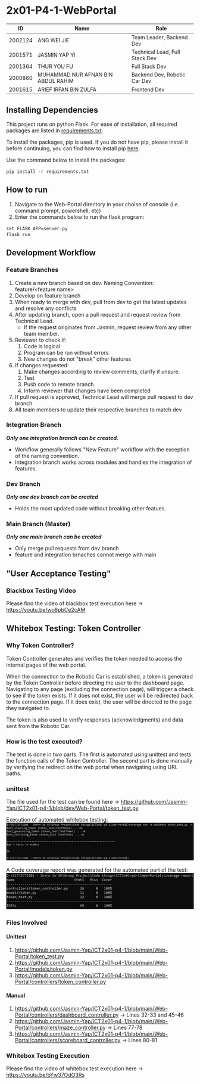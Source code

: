 # 2x01-P4-1-WebPortal
| ID    | Name          | Role          |
| ------------- | ------------- | ------------- |
| 2002124  | ANG WEI JIE  | Team Leader, Backend Dev  |
| 2001571  | JASMIN YAP YI  | Technical Lead, Full Stack Dev  |
| 2001364  | THUR YOU FU  | Full Stack Dev  |
| 2000860  | MUHAMMAD NUR AFNAN BIN ABDUL RAHIM  | Backend Dev, Robotic Car Dev |
| 2001615  | ARIEF IRFAN BIN ZULFA  | Frontend Dev  |
## Installing Dependencies
This project runs on python Flask. For ease of installation, all required packages are listed in [requirements.txt](https://github.com/Jasmin-Yap/ICT2x01-p4-1/blob/dev/requirements.txt).

To install the packages, pip is used. If you do not have pip, please install it before continuing, you can find how to install pip [here](https://www.geeksforgeeks.org/how-to-install-pip-on-windows/).

Use the command below to install the packages:
```
pip install -r requirements.txt
```
## How to run
1. Navigate to the Web-Portal directory in your choise of console (i.e. command prompt, powershell, etc)
2. Enter the commands below to run the flask program:
```
set FLASK_APP=server.py
flask run
```
## Development Workflow
### Feature Branches
1. Create a new branch based on dev. Naming Convention: feature/\<feature name\>
2. Develop on feature branch
3. When ready to merge with dev, pull from dev to get the latest updates and resolve any conflicts
4. After updating branch, open a pull request and request review from Technical Lead. 
     - If the request originates from Jasmin, request review from any other team member.
4. Reviewer to check if:
     1. Code is logical
     2. Program can be run without errors
     3. New changes do not "break" other features
6. If changes requested:
     1. Make changes according to review comments, clarify if unsure.
     2. Test
     3. Push code to remote branch
     4. Inform reviewer that changes have been completed
7. If pull request is approved, Technical Lead will merge pull request to dev branch.
8. All team members to update their respective branches to match dev

### Integration Branch
***Only one integration branch can be created.***
- Workflow generally follows "New Feature" workflow with the exception of the naming convention.
- Integration branch works across modules and handles the integration of features.

### Dev Branch
***Only one dev branch can be created***
- Holds the most updated code without breaking other featues.

### Main Branch (Master)
***Only one main branch can be created***
- Only merge pull requests from dev branch
- feature and integration brnaches cannot merge with main

## "User Acceptance Testing"
### Blackbox Testing Video
Please find the video of blackbox test execution here &#8594; https://youtu.be/wo8pbCe2cAM

## Whitebox Testing: Token Controller
### Why Token Controller?
Token Controller generates and verifies the token needed to access the internal pages of the web portal.

When the connection to the Robotic Car is established, a token is generated by the Token Controller before directing the user to the dashboard page. Navigating to any page (excluding the connection page), will trigger a check to see if the token exists. If it does not exist, the user will be redirected back to the connection page. If it does exist, the user will be directed to the page they navigated to.

The token is also used to verify responses (acknowledgments) and data sent from the Robotic Car.

### How is the test executed?
The test is done in two parts. The first is automated using unittest and tests the function calls of the Token Controller. The second part is done manually by verifying the redirect on the web portal when navigating using URL paths.

### unittest
The file used for the test can be found here &#8594; https://github.com/Jasmin-Yap/ICT2x01-p4-1/blob/dev/Web-Portal/token_test.py

Execution of automated whitebox testing:
![code coverage](https://github.com/Jasmin-Yap/ICT2x01-p4-1/blob/main/resources/unittest.jpg)

A Code coverage report was generated for the automated part of the test:
![code coverage](https://github.com/Jasmin-Yap/ICT2x01-p4-1/blob/main/resources/coverage-report.jpg)

### Files Involved
#### Unittest
1. https://github.com/Jasmin-Yap/ICT2x01-p4-1/blob/main/Web-Portal/token_test.py
2. https://github.com/Jasmin-Yap/ICT2x01-p4-1/blob/main/Web-Portal/models/token.py
3. https://github.com/Jasmin-Yap/ICT2x01-p4-1/blob/main/Web-Portal/controllers/token_controller.py
#### Manual
1. https://github.com/Jasmin-Yap/ICT2x01-p4-1/blob/main/Web-Portal/controllers/dashboard_controller.py &#8594; Lines 32-33 and 45-46
2. https://github.com/Jasmin-Yap/ICT2x01-p4-1/blob/main/Web-Portal/controllers/maze_controller.py &#8594; Lines 77-78
3. https://github.com/Jasmin-Yap/ICT2x01-p4-1/blob/main/Web-Portal/controllers/scoreboard_controller.py &#8594; Lines 80-81

### Whitebox Testing Execution
Please find the video of whitebox test execution here &#8594; https://youtu.be/bYw37OdO3Rs
